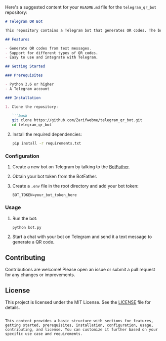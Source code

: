 Here's a suggested content for your `README.md` file for the `telegram_qr_bot` repository:

```markdown
# Telegram QR Bot

This repository contains a Telegram bot that generates QR codes. The bot allows users to easily create QR codes by sending text messages to the bot.

## Features

- Generate QR codes from text messages.
- Support for different types of QR codes.
- Easy to use and integrate with Telegram.

## Getting Started

### Prerequisites

- Python 3.6 or higher
- A Telegram account

### Installation

1. Clone the repository:

   ```bash
   git clone https://github.com/Zarifwebme/telegram_qr_bot.git
   cd telegram_qr_bot
   ```

2. Install the required dependencies:

   ```bash
   pip install -r requirements.txt
   ```

### Configuration

1. Create a new bot on Telegram by talking to the [BotFather](https://telegram.me/BotFather).
2. Obtain your bot token from the BotFather.
3. Create a `.env` file in the root directory and add your bot token:

   ```env
   BOT_TOKEN=your_bot_token_here
   ```

### Usage

1. Run the bot:

   ```bash
   python bot.py
   ```

2. Start a chat with your bot on Telegram and send it a text message to generate a QR code.

## Contributing

Contributions are welcome! Please open an issue or submit a pull request for any changes or improvements.

## License

This project is licensed under the MIT License. See the [LICENSE](LICENSE) file for details.
```

This content provides a basic structure with sections for features, getting started, prerequisites, installation, configuration, usage, contributing, and license. You can customize it further based on your specific use case and requirements.
